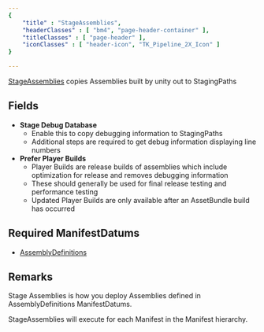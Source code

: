 ```yaml
---
{ 
	"title" : "StageAssemblies",
	"headerClasses" : [ "bm4", "page-header-container" ],
	"titleClasses" : [ "page-header" ],
	"iconClasses" : [ "header-icon", "TK_Pipeline_2X_Icon" ]
}

---
```


[StageAssemblies](assetlink://GUID/b5b20fac9c71fd64183cb7a8f359d73a) copies Assemblies built by unity out to StagingPaths

## Fields
* **Stage Debug Database**
  - Enable this to copy debugging information to StagingPaths 
  - Additional steps are required to get debug information displaying line numbers
* **Prefer Player Builds**
  - Player Builds are release builds of assemblies which include optimization for release and removes debugging information
  - These should generally be used for final release testing and performance testing
  - Updated Player Builds are only available after an AssetBundle build has occurred

## Required ManifestDatums

* [AssemblyDefinitions](assetlink://GUID/2b7e13dda513544419a89926bd12ad8a)

## Remarks

Stage Assemblies is how you deploy Assemblies defined in AssemblyDefinitions ManifestDatums.

StageAssemblies will execute for each Manifest in the Manifest hierarchy.
